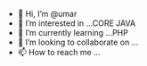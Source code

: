 - 👋 Hi, I’m @umar
- 👀 I’m interested in ...CORE JAVA
- 🌱 I’m currently learning ...PHP
- 💞️ I’m looking to collaborate on ...
- 📫 How to reach me ...

<!---
6353717175/6353717175 is a ✨ special ✨ repository because its `README.md` (this file) appears on your GitHub profile.
You can click the Preview link to take a look at your changes.
--->

